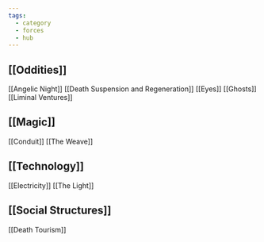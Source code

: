 ```yaml
---
tags:
  - category
  - forces
  - hub
---
```

## [[Oddities]]
[[Angelic Night]]
[[Death Suspension and Regeneration]]
[[Eyes]]
[[Ghosts]]
[[Liminal Ventures]]
## [[Magic]]
[[Conduit]]
[[The Weave]]
## [[Technology]]
[[Electricity]]
[[The Light]]

## [[Social Structures]]
[[Death Tourism]]